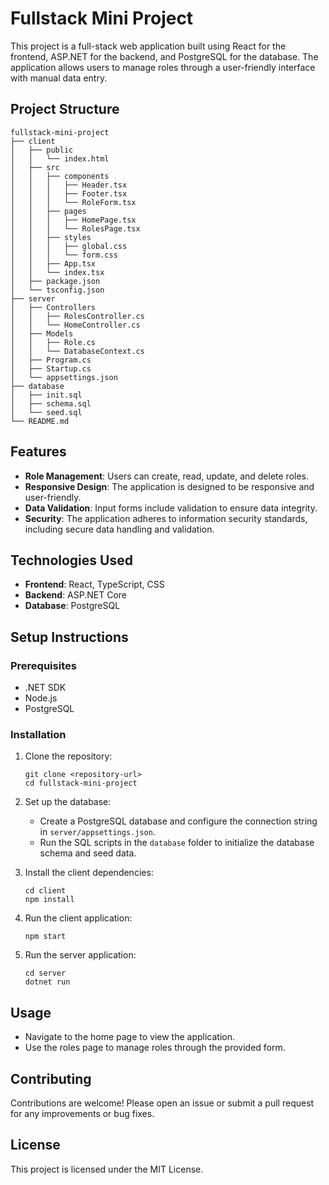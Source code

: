 # Fullstack Mini Project

This project is a full-stack web application built using React for the frontend, ASP.NET for the backend, and PostgreSQL for the database. The application allows users to manage roles through a user-friendly interface with manual data entry.

## Project Structure

```
fullstack-mini-project
├── client
│   ├── public
│   │   └── index.html
│   ├── src
│   │   ├── components
│   │   │   ├── Header.tsx
│   │   │   ├── Footer.tsx
│   │   │   └── RoleForm.tsx
│   │   ├── pages
│   │   │   ├── HomePage.tsx
│   │   │   └── RolesPage.tsx
│   │   ├── styles
│   │   │   ├── global.css
│   │   │   └── form.css
│   │   ├── App.tsx
│   │   └── index.tsx
│   ├── package.json
│   └── tsconfig.json
├── server
│   ├── Controllers
│   │   ├── RolesController.cs
│   │   └── HomeController.cs
│   ├── Models
│   │   ├── Role.cs
│   │   └── DatabaseContext.cs
│   ├── Program.cs
│   ├── Startup.cs
│   └── appsettings.json
├── database
│   ├── init.sql
│   ├── schema.sql
│   └── seed.sql
└── README.md
```

## Features

- **Role Management**: Users can create, read, update, and delete roles.
- **Responsive Design**: The application is designed to be responsive and user-friendly.
- **Data Validation**: Input forms include validation to ensure data integrity.
- **Security**: The application adheres to information security standards, including secure data handling and validation.

## Technologies Used

- **Frontend**: React, TypeScript, CSS
- **Backend**: ASP.NET Core
- **Database**: PostgreSQL

## Setup Instructions

### Prerequisites

- .NET SDK
- Node.js
- PostgreSQL

### Installation

1. Clone the repository:
   ```
   git clone <repository-url>
   cd fullstack-mini-project
   ```

2. Set up the database:
   - Create a PostgreSQL database and configure the connection string in `server/appsettings.json`.
   - Run the SQL scripts in the `database` folder to initialize the database schema and seed data.

3. Install the client dependencies:
   ```
   cd client
   npm install
   ```

4. Run the client application:
   ```
   npm start
   ```

5. Run the server application:
   ```
   cd server
   dotnet run
   ```

## Usage

- Navigate to the home page to view the application.
- Use the roles page to manage roles through the provided form.

## Contributing

Contributions are welcome! Please open an issue or submit a pull request for any improvements or bug fixes.

## License

This project is licensed under the MIT License.